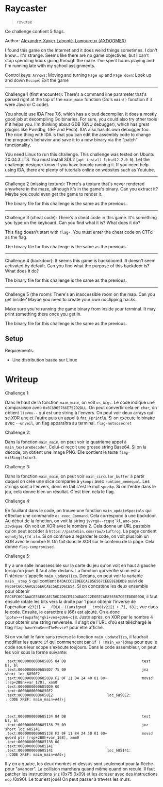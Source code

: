 # Raycaster

> reverse

Ce challenge contient 5 flags.

Author: [Alexandre-Xavier Labonté-Lamoureux (AXDOOMER)](https://github.com/axdoomer)

I found this game on the Internet and it does weird things sometimes. I don't know... it's strange. Seems like there are no game objectives, but I can't stop spending hours going through the maze. I've spent hours playing and I'm running late with my school assignments.

Control keys:
`Arrows`: Moving and turning
`Page up` and `Page down`: Look up and down
`Escape`: Exit the game

--------------

Challenge 1 (first encounter): There's a command line parameter that's parsed right at the top of the `main_main` function (Go's `main()` function if it were Java or C code). 

You should use IDA Free 7.6, which has a cloud decompiler. It does a mostly good job at decompiling Go binaries. For sure, you could also try other tools if it helps you. I'm thinking about GDB (GNU debugger), which has great plugins like Pwndbg, GEF and Peda). IDA also has its own debugger too. The nice thing with IDA is that you can edit the assembly code to change the program's behavior and save it to a new binary via the "patch" functionality.

You need Linux to run this challenge. This challenge was tested on Ubuntu 20.04.3 LTS. You must install SDL2 (`apt install libsdl2-2.0-0`). Let the challenge designer know if you have trouble running it. If you need help using IDA, there are plenty of tutorials online on websites such as Youtube.

--------------

Challenge 2 (missing texture): There's a texture that's never rendered anywhere in the maze, although it's in the game's binary. Can you extract it? Maybe you could even get the game to render it.

The binary file for this challenge is the same as the previous. 

--------------

Challenge 3 (cheat code): There's a cheat code in this game. It's something you type on the keyboard. Can you find what it is? What does it do?

This flag doesn't start with `flag-`. You must enter the cheat code on CTFd as the flag.

The binary file for this challenge is the same as the previous. 

--------------

Challenge 4 (backdoor): It seems this game is backdoored. It doesn't seem activated by default. Can you find what the purpose of this backdoor is? What does it do?

The binary file for this challenge is the same as the previous. 

--------------

Challenge 5 (the room): There's an inaccessible room on the map. Can you get inside? Maybe you need to create your own noclipping hacks. 

Make sure you're running the game binary from inside your terminal. It may print something there once you get in.

The binary file for this challenge is the same as the previous. 

## Setup

Requirements:
- Une distribution basée sur Linux

# Writeup

Challenge 1:

Dans le haut de la fonction `main_main`, on voit `os_Args`. Le code indique une comparaison avec `0x6C6965766E752D2DLL`. On peut convertir cela en `char`, on obtient `lievnu--` qui est une string à l'envers. On peut voir deux arrays qui se XOR une et l'autre puis un appel à `fmt_Fprintln`. Si on exécute le binaire avec `--unveil`, un flag apparaîtra au terminal. `flag-notsosecret`

Challenge 2:

Dans la fonction `main_main`, on peut voir le quatrième appel à `main_textureDecoder`. Celui-ci reçoit une grosse string Base64. Si on la décode, on obtient une image PNG. Elle contient le texte `flag-mi55ingt3xtur3`. 

Challenge 3:

Dans la fonction `main_main`, on peut voir `main_circular_buffer` à partir duquel on crée une slice comparée à `ykoops` avec `runtime_memequal`. Les strings sont à l'envers, donc en fait c'est le mot `spooky`. Si on l'entre dans le jeu, cela donne bien un résultat. C'est bien cela le flag. 

Challenge 4:

En fouillant dans le code, on trouve une fonction `main_updateSpecials` qui effectue une commande `os_exec_Command`. Cela correspond à une backdoor. Au début de la fonction, on voit la string ``jvvrq8--rcqvg`kl,amo-pcu-z3wdvpae``. On voit un XOR avec le nombre 2. Cela donne un URL pastebin qu'on peut accéder à `https://pastebin.com/raw/x1uftrcg`. La page contient ``oehn$jfdy{fd`zlm``. Si on continue à regarder le code, on voit plus loin un XOR avec le nombre 9. On fait donc le XOR sur le contenu de la page. Cela donne `flag-compromised`. 

Challenge 5:

Il y a une salle innassessible sur la carte du jeu qu'on voit en haut à gauche lorsqu'on joue. Il faut aller dedans. La fonction qui vérifie si on est à l'intérieur s'appelle `main_updateTics`. Dedans, on peut voir la variable `main__stmp_5` qui contient `D4DACCC2E0EECAE856567CEEE8E0E0D8` suivi de `F8C6FC6CCAAACE56E6CAEC56D2D6CE54`. Si on concatène les deux ensemble pour obtenir `F8C6FC6CCAAACE56E6CAEC56D2D6CE54D4DACCC2E0EECAE856567CEEE8E0E0D8`, il faut ensuite rotate les bits vers la droite par 1 pour obtenir l'inverse de l'opération `v23[i] = __ROL8__((unsigned __int8)v21[i + 7], 63);` vue dans le code. Ensuite, le caractère `B` (66) est ajouté. On a donc `lpptw>++tewpafmj*gki+ves+gUe6~c|B`. Juste après, on XOR par le nombre 4 pour obtenir une string renversée. Il s'agit de l'URL d'où est téléchargé le flag `flag-haveYouSeenTheMovie?` pour être affiché. 

Si on voulait le faire sans reverse la fonction `main_updateTics`, il faudrait modifier les quatre `if` qui commencent par `if ( !main_worldmap` pour que le code sous leur scope s'exécute toujours. Dans le code assembleur, on peut les voir sous la forme suivante: 

```
.text:00000000006850D5 84 DB                                   test    bl, bl
.text:00000000006850D7 75 09                                   jnz     short loc_6850E2
.text:00000000006850D9 F2 0F 11 84 24 48 01 00+                movsd   [rsp+2B8h+var_170], xmm0
.text:00000000006850D9 00
.text:00000000006850E2
.text:00000000006850E2                         loc_6850E2:                             ; CODE XREF: main_main+A47↑j



.text:0000000000685134 84 DB                                   test    bl, bl
.text:0000000000685136 75 09                                   jnz     short loc_685141
.text:0000000000685138 F2 0F 11 84 24 50 01 00+                movsd   qword ptr [rsp+2B8h+var_168], xmm0
.text:0000000000685138 00
.text:0000000000685141
.text:0000000000685141                         loc_685141:                             ; CODE XREF: main_main+AA6↑j
```

Il y en a quatre, les deux montrés ci-dessus sont seulement pour la flèche pour "avancer". La collision marchera quand même quand on recule. Il faut patcher les instructions `jnz` (0x75 0x09) et les écraser avec des instructions `nop` (0x90). Le tour est joué! On peut passer à travers les murs.


